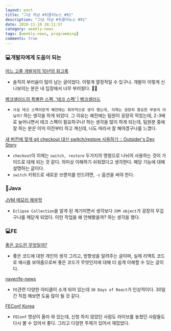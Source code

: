 ```yaml
---
layout: post
title: "그냥 저냥 #위클리뉴스 #91"
description: "그냥 저냥 #위클리뉴스 #91"
date: 2020-11-10 18:11:57
category: weekly-news
tags: [weekly-news, programming]
comments: true
---
```

  
### 💻개발자에게 도움이 되는

[어느 고졸 개발자의 10년의 회고록](https://medium.com/@geminikim/%EC%96%B4%EB%8A%90-%EA%B3%A0%EC%A1%B8-%EA%B0%9C%EB%B0%9C%EC%9E%90%EC%9D%98-10%EB%85%84%EC%9D%98-%ED%9A%8C%EA%B3%A0%EB%A1%9D-2b4226f9027e)

- 솔직히 부러움이 많이 남는 글이었다. 이렇게 열정적일 수 있구나. 개발이 이렇게 신나보이는 분은 내 입장에서 너무 부러웠다. 👍🏻

[뱅크샐러드의 특별한 스펙, '테크 스펙' | 뱅크샐러드](https://blog.banksalad.com/tech/we-work-by-tech-spec/)

- `사실 테크 스펙이란게 예전에는 회의적으로 생각 했는데, 이제는 굉장히 중요한 부분이 아닐까?` 하는 생각을 하게 되었다. 그 이유는 예전에는 팀원이 굉장히 적었는데, 2-3배로 늘어나면서 테크 스펙이 필요하구나! 하는 생각을 많이 하게 되는데, 팀원분 중에 잘 하는 분은 이미 이전부터 하고 계신데, 나도 따라서 잘 해야겠구나를 느꼈다.

[새 버전에 맞게 git checkout 대신 switch/restore 사용하기 :: Outsider's Dev Story](https://blog.outsider.ne.kr/1505)

- `checkout`이 이제는 `switch, restore` 두가지의 명령으로 나뉘어 사용하는 것이 가이드로 대체 되는 것 같다. 의미상 이해하기 쉬워졌다고 생각한다. 해당 기능에 대해 설명하는 글이다.
- `switch` 키워드로 새로운 브랜치를 만드려면, `-c` 옵션을 써야 한다.

### 🌟Java

[JVM 메모리 해부학](https://www.slideshare.net/DONGHUNLEE61/jvm-238616046)

- `Eclipse Collection`을 알게 된 계기이면서 생각보다 `JVM object`가 굉장히 무겁구나를 깨닫게 되었다. 이런 작업을 왜 안해봤을까? 하는 생각을 했다.

### 💻FE

[좋은 코드란 무엇일까?](https://jbee.io/etc/what-is-good-code/)

- 좋은 코드에 대한 개인의 생각 그리고, 방향성을 알려주는 글이며, 실제 리액트 코드로 예시를 보여줌으로써 좋은 코드가 무엇인지에 대해 더 쉽게 이해할 수 있는 글이다.

[naver/fe-news](https://github.com/naver/fe-news/blob/master/issues/2020-11.md)

- `FE`관련 다양한 아티클이 소개 되어 있는데 `30 Days of React`가 인상적이다. 30일간 직접 해보면 도움 많이 될 것 같다.

[FEConf Korea](https://www.youtube.com/channel/UCWEzfYIpFBIG5jh6laXC6hA/videos)

- `FEConf` 영상이 올라 와 있는데, 신청 하지 않았던 사람도 라이브를 놓쳤던 사람들도 다시 볼 수 있어서 좋다. 그리고 다양한 주제가 있어서 재밌었다.
